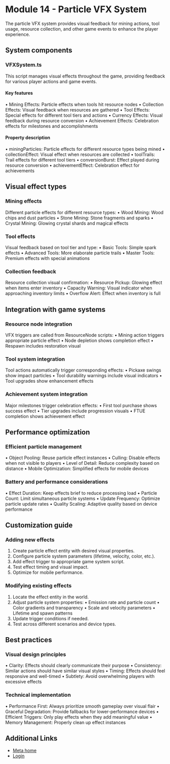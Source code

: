 # Module 14 - Particle VFX System

 The particle VFX system provides visual feedback for mining actions, tool usage,
resource collection, and other game events to enhance the player experience.  

## System components

  

### VFXSystem.ts

 This script manages visual effects throughout the game, providing feedback for
various player actions and game events.  

#### Key features

• Mining Effects: Particle effects when tools hit resource nodes
• Collection Effects: Visual feedback when resources are gathered
• Tool Effects: Special effects for different tool tiers and actions
• Currency Effects: Visual feedback during resource conversion
• Achievement Effects: Celebration effects for milestones and accomplishments

  

#### Property description

• miningParticles: Particle effects for different resource types being mined
• collectionEffect: Visual effect when resources are collected
• toolTrails: Trail effects for different tool tiers
• conversionBurst: Effect played during resource conversion
• achievementEffect: Celebration effect for achievements

  

## Visual effect types

  

### Mining effects

 Different particle effects for different resource types:
• Wood Mining: Wood chips and dust particles
• Stone Mining: Stone fragments and sparks
• Crystal Mining: Glowing crystal shards and magical effects

  

### Tool effects

 Visual feedback based on tool tier and type:
• Basic Tools: Simple spark effects
• Advanced Tools: More elaborate particle trails
• Master Tools: Premium effects with special animations

  

### Collection feedback

 Resource collection visual confirmation:
• Resource Pickup: Glowing effect when items enter inventory
• Capacity Warning: Visual indicator when approaching inventory limits
• Overflow Alert: Effect when inventory is full

  

## Integration with game systems

  

### Resource node integration

 VFX triggers are called from ResourceNode scripts:
• Mining action triggers appropriate particle effect
• Node depletion shows completion effect
• Respawn includes restoration visual

  

### Tool system integration

 Tool actions automatically trigger corresponding effects:
• Pickaxe swings show impact particles
• Tool durability warnings include visual indicators
• Tool upgrades show enhancement effects

  

### Achievement system integration

 Major milestones trigger celebration effects:
• First tool purchase shows success effect
• Tier upgrades include progression visuals
• FTUE completion shows achievement effect

  

## Performance optimization

  

### Efficient particle management

• Object Pooling: Reuse particle effect instances
• Culling: Disable effects when not visible to players
• Level of Detail: Reduce complexity based on distance
• Mobile Optimization: Simplified effects for mobile devices

  

### Battery and performance considerations

• Effect Duration: Keep effects brief to reduce processing load
• Particle Count: Limit simultaneous particle systems
• Update Frequency: Optimize particle update rates
• Quality Scaling: Adaptive quality based on device performance

  

## Customization guide

  

### Adding new effects

1. Create particle effect entity with desired visual properties.
2. Configure particle system parameters (lifetime, velocity, color, etc.).
3. Add effect trigger to appropriate game system script.
4. Test effect timing and visual impact.
5. Optimize for mobile performance.

  

### Modifying existing effects

1. Locate the effect entity in the world.
2. Adjust particle system properties:
  • Emission rate and particle count
  • Color gradients and transparency
  • Scale and velocity parameters
  • Lifetime and spawn patterns
3. Update trigger conditions if needed.
4. Test across different scenarios and device types.

  

## Best practices

  

### Visual design principles

• Clarity: Effects should clearly communicate their purpose
• Consistency: Similar actions should have similar visual styles
• Timing: Effects should feel responsive and well-timed
• Subtlety: Avoid overwhelming players with excessive effects

  

### Technical implementation

• Performance First: Always prioritize smooth gameplay over visual flair
• Graceful Degradation: Provide fallbacks for lower-performance devices
• Efficient Triggers: Only play effects when they add meaningful value
• Memory Management: Properly clean up effect instances

    

## Additional Links
- [Meta home](https://developers.meta.com/horizon-worlds/)
- [Login](https://developers.meta.com/login/?redirect_uri=https%3A%2F%2Fdevelopers.meta.com%2Fhorizon-worlds%2Flearn%2Fdocumentation%2Ftutorial-worlds%2Fsim-tycoon-tutorial%2Fmodule-14-particle-vfx-system%2F)
